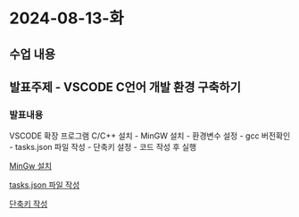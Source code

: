# 2024-08-13-화

## 수업 내용

## 발표주제 - VSCODE C언어 개발 환경 구축하기

### 발표내용

VSCODE 확장 프로그램 C/C++ 설치 - MinGW 설치 - 환경변수 설정 - gcc 버전확인 - tasks.json 파일 작성 - 단축키 설정 - 코드 작성 후 실행

<a href="https://sourceforge.net/projects/mingw/">MinGw 설치</a>

<a href="./tasks.txt">tasks.json 파일 작성</a>

<a href="./key.txt">단축키 작성</a>
